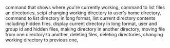 command that shows where you're currently working,
command to list files an directories,
scipt changing working directory to user's home directory,
command to list directory in long format,
list current directory contents including hidden files,
display current directory in long format, user and group id and hidden files,
making directory in another directory,
moving file from one directory to another,
deleting files,
deleting directories,
changing working directory to previous one,  
